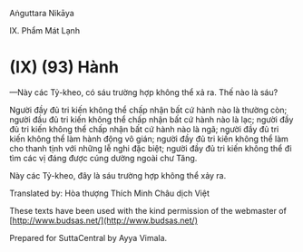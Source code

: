  

Aṅguttara Nikāya

IX. Phẩm Mát Lạnh

# (IX) (93) Hành

—Này các Tỷ-kheo, có sáu trường hợp không thể xả ra. Thế nào là sáu?

Người đầy đủ tri kiến không thể chấp nhận bất cứ hành nào là thường còn; người đầu đủ tri kiến không thể chấp nhận bất cứ hành nào là lạc; người đầy đủ tri kiến không thể chấp nhận bất cứ hành nào là ngã; người đầy đủ tri kiến không thể làm hành động vô gián; người đầy đủ tri kiến không thể làm cho thanh tịnh với những lễ nghi đặc biệt; người đầy đủ tri kiến không thể đi tìm các vị đáng được cúng dường ngoài chư Tăng.

Này các Tỷ-kheo, đây là sáu trường hợp không thể xảy ra.

Translated by: Hòa thượng Thích Minh Châu dịch Việt

These texts have been used with the kind permission of the webmaster of [http://www.budsas.net/](http://www.budsas.net/)

Prepared for SuttaCentral by Ayya Vimala.